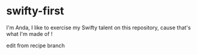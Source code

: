 # swifty-first

I'm Anda, I like to exercise my Swifty talent on this repository, cause that's what I'm made of !

edit from recipe branch

